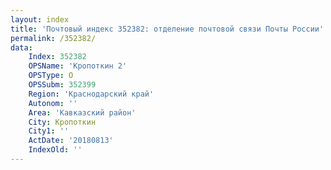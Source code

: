 ```yaml
---
layout: index
title: 'Почтовый индекс 352382: отделение почтовой связи Почты России'
permalink: /352382/
data:
    Index: 352382
    OPSName: 'Кропоткин 2'
    OPSType: О
    OPSSubm: 352399
    Region: 'Краснодарский край'
    Autonom: ''
    Area: 'Кавказский район'
    City: Кропоткин
    City1: ''
    ActDate: '20180813'
    IndexOld: ''
---
```

